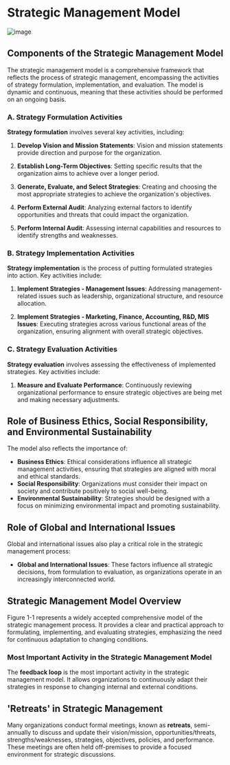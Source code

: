 # Strategic Management Model

![image](https://github.com/user-attachments/assets/1967df4f-34fd-4110-9306-386e5e1315f8)


## Components of the Strategic Management Model

The strategic management model is a comprehensive framework that reflects the process of strategic management, encompassing the activities of strategy formulation, implementation, and evaluation. The model is dynamic and continuous, meaning that these activities should be performed on an ongoing basis.

### A. Strategy Formulation Activities

**Strategy formulation** involves several key activities, including:

1. **Develop Vision and Mission Statements**: Vision and mission statements provide direction and purpose for the organization.

2. **Establish Long-Term Objectives**: Setting specific results that the organization aims to achieve over a longer period.

3. **Generate, Evaluate, and Select Strategies**: Creating and choosing the most appropriate strategies to achieve the organization's objectives.

4. **Perform External Audit**: Analyzing external factors to identify opportunities and threats that could impact the organization.

5. **Perform Internal Audit**: Assessing internal capabilities and resources to identify strengths and weaknesses.

### B. Strategy Implementation Activities

**Strategy implementation** is the process of putting formulated strategies into action. Key activities include:

1. **Implement Strategies - Management Issues**: Addressing management-related issues such as leadership, organizational structure, and resource allocation.

2. **Implement Strategies - Marketing, Finance, Accounting, R&D, MIS Issues**:  Executing strategies across various functional areas of the organization, ensuring alignment with overall strategic objectives.

### C. Strategy Evaluation Activities

**Strategy evaluation** involves assessing the effectiveness of implemented strategies. Key activities include:

1. **Measure and Evaluate Performance**: Continuously reviewing organizational performance to ensure strategic objectives are being met and making necessary adjustments.

## Role of Business Ethics, Social Responsibility, and Environmental Sustainability

The model also reflects the importance of:

- **Business Ethics**: Ethical considerations influence all strategic management activities, ensuring that strategies are aligned with moral and ethical standards.
- **Social Responsibility**: Organizations must consider their impact on society and contribute positively to social well-being.
- **Environmental Sustainability**: Strategies should be designed with a focus on minimizing environmental impact and promoting sustainability.

## Role of Global and International Issues

Global and international issues also play a critical role in the strategic management process:

- **Global and International Issues**: These factors influence all strategic decisions, from formulation to evaluation, as organizations operate in an increasingly interconnected world.

## Strategic Management Model Overview

Figure 1-1 represents a widely accepted comprehensive model of the strategic management process. It provides a clear and practical approach to formulating, implementing, and evaluating strategies, emphasizing the need for continuous adaptation to changing conditions.

### Most Important Activity in the Strategic Management Model

The **feedback loop** is the most important activity in the strategic management model. It allows organizations to continuously adapt their strategies in response to changing internal and external conditions.

## 'Retreats' in Strategic Management

Many organizations conduct formal meetings, known as **retreats**, semi-annually to discuss and update their vision/mission, opportunities/threats, strengths/weaknesses, strategies, objectives, policies, and performance. These meetings are often held off-premises to provide a focused environment for strategic discussions.
